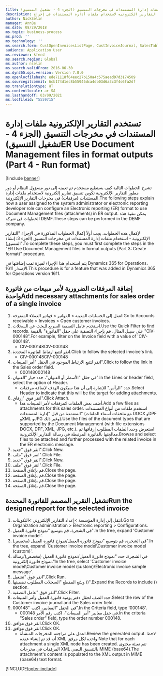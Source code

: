 ```yaml
---
title: تستخدم التقارير الإلكترونية ملفات إدارة المستندات في مخرجات التنسيق‬ (الجزء 4 - تشغيل التنسيق)
description: يوضح هذا الموضوع كيفيه تكوين تنسيق التقارير الكترونيه لاستخدام ملفات أداره المستندات في إخراج ER. (جزء 4)
author: NickSelin
manager: AnnBe
ms.date: 08/29/2018
ms.topic: business-process
ms.prod: ''
ms.technology: ''
ms.search.form: CustOpenInvoicesListPage, CustInvoiceJournal, SalesTable, ERSolutionTable
audience: Application User
ms.reviewer: kfend
ms.search.region: Global
ms.author: nselin
ms.search.validFrom: 2016-06-30
ms.dyn365.ops.version: Version 7.0.0
ms.openlocfilehash: ede71118f64eec27b150a4c575aead97d3174509
ms.sourcegitcommit: 6cb174d1ec8b55946dca4db03d6a3c3f4c6fa2df
ms.translationtype: HT
ms.contentlocale: ar-SA
ms.lasthandoff: 03/09/2021
ms.locfileid: "5559715"
---
```

# <a name="er-use-document-management-files-in-format-outputs-part-4---run-format"></a><span data-ttu-id="0b759-104">تستخدم التقارير الإلكترونية ملفات إدارة المستندات في مخرجات التنسيق‬ (الجزء 4 - تشغيل التنسيق)</span><span class="sxs-lookup"><span data-stu-id="0b759-104">ER Use Document Management files in format outputs (Part 4 - Run format)</span></span>

[!include [banner](../../includes/banner.md)]

<span data-ttu-id="0b759-105">تشرح الخطوات التالية كيف يستطيع مستخدم تم تعيينه إلى دور مسؤول النظام أو دور مطور التقارير الإلكترونية تكوين تنسيق تقارير إلكترونية لاستخدام ملفات إدارة المستندات (مرفقات) في مخرجات التقارير الإلكترونية.</span><span class="sxs-lookup"><span data-stu-id="0b759-105">The following steps explain how a user assigned to the system administrator or electronic reporting developer role can configure an Electronic reporting (ER) format to use Document Management files (attachments) in ER output.</span></span> <span data-ttu-id="0b759-106">يمكن تنفيذ هذه الخطوات في شركة DEMF.</span><span class="sxs-lookup"><span data-stu-id="0b759-106">These steps can be performed in the DEMF company.</span></span>

<span data-ttu-id="0b759-107">لإكمال هذه الخطوات، يجب أولاً إكمال الخطوات المذكورة في الإجراء "التقارير الإلكترونية - استخدام ملفات إدارة المستندات في مخرجات التنسيق (الجزء 3: إنشاء التنسيق)".</span><span class="sxs-lookup"><span data-stu-id="0b759-107">To complete these steps, you must first complete the steps in the "ER Use Document Management files in format outputs (Part 3: Create format)" procedure.</span></span>

<span data-ttu-id="0b759-108">يتم استخدام هذا الإجراء لميزة تمت إضافتها في Dynamics 365 for Operations، الإصدار 1611.</span><span class="sxs-lookup"><span data-stu-id="0b759-108">This procedure is for a feature that was added in Dynamics 365 for Operations version 1611.</span></span>


## <a name="add-necessary-attachments-for-sales-order-of-a-single-invoice"></a><span data-ttu-id="0b759-109">إضافة المرفقات الضرورية لأمر مبيعات من فاتورة واحدة</span><span class="sxs-lookup"><span data-stu-id="0b759-109">Add necessary attachments for sales order of a single invoice</span></span>
1. <span data-ttu-id="0b759-110">انتقل إلى الحسابات المدينة > الفواتير > فواتير العملاء المفتوحة.</span><span class="sxs-lookup"><span data-stu-id="0b759-110">Go to Accounts receivable > Invoices > Open customer invoices.</span></span>
2. <span data-ttu-id="0b759-111">استخدم عامل التصفية السريع للبحث عن السجلات.</span><span class="sxs-lookup"><span data-stu-id="0b759-111">Use the Quick Filter to find records.</span></span> <span data-ttu-id="0b759-112">على سبيل المثال، قم بإجراء التصفية على حقل "الفاتورة" بالقيمة "CIV-000148".</span><span class="sxs-lookup"><span data-stu-id="0b759-112">For example, filter on the Invoice field with a value of 'CIV-000148'.</span></span>
    * <span data-ttu-id="0b759-113">CIV-000148</span><span class="sxs-lookup"><span data-stu-id="0b759-113">CIV-000148</span></span>  
3. <span data-ttu-id="0b759-114">انقر لتتبع ارتباط الفاتورة المحددة.</span><span class="sxs-lookup"><span data-stu-id="0b759-114">Click to follow the selected invoice's link.</span></span>
    * <span data-ttu-id="0b759-115">CIV-000148</span><span class="sxs-lookup"><span data-stu-id="0b759-115">CIV-000148</span></span>  
4. <span data-ttu-id="0b759-116">انقر لتتبع الارتباط الموجود في الحقل "أمر المبيعات".</span><span class="sxs-lookup"><span data-stu-id="0b759-116">Click to follow the link in the Sales order field.</span></span>
    * <span data-ttu-id="0b759-117">000148</span><span class="sxs-lookup"><span data-stu-id="0b759-117">000148</span></span>  
5. <span data-ttu-id="0b759-118">في حقل "الأسطر أو العنوان‬"، حدد خيار "العنوان".</span><span class="sxs-lookup"><span data-stu-id="0b759-118">In the Lines or header field, select the option of Header.</span></span>
    * <span data-ttu-id="0b759-119">حدد "الرأس" للإشارة إلى أن هذا سيكون الهدف لإضافة مرفقات.</span><span class="sxs-lookup"><span data-stu-id="0b759-119">Select Header to indicate that this will be the target for adding attachments.</span></span>  
6. <span data-ttu-id="0b759-120">انقر فوق "إرفاق".</span><span class="sxs-lookup"><span data-stu-id="0b759-120">Click Attach.</span></span>
    * <span data-ttu-id="0b759-121">أضف بعض الملفات كمرفقات لأمر المبيعات هذا.</span><span class="sxs-lookup"><span data-stu-id="0b759-121">Add a few files as attachments for this sales order.</span></span> <span data-ttu-id="0b759-122">استخدم ملفات من أنواع المستندات المعتمدة من قبل "إدارة المستندات" (مع ملحقات أسماء الملفات DOCX وDPF وXML وJPG وغير ذلك).</span><span class="sxs-lookup"><span data-stu-id="0b759-122">Use the files of the document types that are supported by the Document Management (with file extensions DOCX, DPF, XML, JPG, etc.).</span></span> <span data-ttu-id="0b759-123">استعرض وحدد الملفات المطلوب إرفاقها ثم معالجتها بالفاتورة المرتبطة في رسالة التقارير الإلكترونية.</span><span class="sxs-lookup"><span data-stu-id="0b759-123">Browse and select files to be attached and further processed with the related invoice in the ER electronic message.</span></span>  
7. <span data-ttu-id="0b759-124">انقر فوق "جديد".</span><span class="sxs-lookup"><span data-stu-id="0b759-124">Click New.</span></span>
8. <span data-ttu-id="0b759-125">انقر فوق "ملف".</span><span class="sxs-lookup"><span data-stu-id="0b759-125">Click File.</span></span>
9. <span data-ttu-id="0b759-126">انقر فوق "جديد".</span><span class="sxs-lookup"><span data-stu-id="0b759-126">Click New.</span></span>
10. <span data-ttu-id="0b759-127">انقر فوق "ملف".</span><span class="sxs-lookup"><span data-stu-id="0b759-127">Click File.</span></span>
11. <span data-ttu-id="0b759-128">قم بإغلاق الصفحة.</span><span class="sxs-lookup"><span data-stu-id="0b759-128">Close the page.</span></span>
12. <span data-ttu-id="0b759-129">قم بإغلاق الصفحة.</span><span class="sxs-lookup"><span data-stu-id="0b759-129">Close the page.</span></span>
13. <span data-ttu-id="0b759-130">قم بإغلاق الصفحة.</span><span class="sxs-lookup"><span data-stu-id="0b759-130">Close the page.</span></span>
14. <span data-ttu-id="0b759-131">قم بإغلاق الصفحة.</span><span class="sxs-lookup"><span data-stu-id="0b759-131">Close the page.</span></span>

## <a name="run-the-designed-report-for-the-selected-invoice"></a><span data-ttu-id="0b759-132">تشغيل التقرير المصمم للفاتورة المحددة</span><span class="sxs-lookup"><span data-stu-id="0b759-132">Run the designed report for the selected invoice</span></span>
1. <span data-ttu-id="0b759-133">انتقل إلى إدارة المؤسسة >إعداد التقارير الإلكتروني >التكوينات.</span><span class="sxs-lookup"><span data-stu-id="0b759-133">Go to Organization administration > Electronic reporting > Configurations.</span></span>
2. <span data-ttu-id="0b759-134">في الشجرة، قم بتوسيع "نموذج فاتورة العميل".</span><span class="sxs-lookup"><span data-stu-id="0b759-134">In the tree, expand 'Customer invoice model'.</span></span>
3. <span data-ttu-id="0b759-135">في الشجرة، قم بتوسيع "نموذج فاتورة العميل‬/نموذج فاتورة العميل‬ (مخصص)".</span><span class="sxs-lookup"><span data-stu-id="0b759-135">In the tree, expand 'Customer invoice model\Customer invoice model (custom)'.</span></span>
4. <span data-ttu-id="0b759-136">في الشجرة، حدد "نموذج فاتورة العميل‬/نموذج فاتورة العميل‬ (مخصص)/رسالة نموذج فاتورة إلكترونية."</span><span class="sxs-lookup"><span data-stu-id="0b759-136">In the tree, select 'Customer invoice model\Customer invoice model (custom)\Electronic invoice sample message'.</span></span>
5. <span data-ttu-id="0b759-137">انقر فوق "تشغيل".</span><span class="sxs-lookup"><span data-stu-id="0b759-137">Click Run.</span></span>
6. <span data-ttu-id="0b759-138">وسّع المقطع "السجلات المطلوب تضمينها‬ ()".</span><span class="sxs-lookup"><span data-stu-id="0b759-138">Expand the Records to include () section.</span></span>
7. <span data-ttu-id="0b759-139">انقر فوق "عامل التصفية".</span><span class="sxs-lookup"><span data-stu-id="0b759-139">Click Filter.</span></span>
8. <span data-ttu-id="0b759-140">حدد الصف لحقل دفتر يومية فاتورة العميل وأمر المبيعات.</span><span class="sxs-lookup"><span data-stu-id="0b759-140">Select the row of the Customer invoice journal and the Sales order field.</span></span>
9. <span data-ttu-id="0b759-141">في الحقل "المعايير، اكتب ''000148".</span><span class="sxs-lookup"><span data-stu-id="0b759-141">In the Criteria field, type '000148'.</span></span>
    * <span data-ttu-id="0b759-142">في حقل معايير "أمر المبيعات"، اكتب رقم الأمر 000148.</span><span class="sxs-lookup"><span data-stu-id="0b759-142">In the criteria "Sales order" field, type the order number 000148.</span></span>  
10. <span data-ttu-id="0b759-143">انقر فوق موافق.</span><span class="sxs-lookup"><span data-stu-id="0b759-143">Click OK.</span></span>
11. <span data-ttu-id="0b759-144">انقر فوق موافق.</span><span class="sxs-lookup"><span data-stu-id="0b759-144">Click OK.</span></span>
    * <span data-ttu-id="0b759-145">اعمل على مراجعة المخرجات المنشأة.</span><span class="sxs-lookup"><span data-stu-id="0b759-145">Review the generated output.</span></span> <span data-ttu-id="0b759-146">لاحظ أنه قد تم إنشاء عقده XML واحدة لكل مرفق.</span><span class="sxs-lookup"><span data-stu-id="0b759-146">Note that for each attachment a single XML node has been created.</span></span> <span data-ttu-id="0b759-147">تتم تعبئة محتوى المرفقات في مخرجات XML بالتنسيق النصي MIME (base64).</span><span class="sxs-lookup"><span data-stu-id="0b759-147">The attachment's content is populated to the XML output in MIME (base64) text format.</span></span>  



[!INCLUDE[footer-include](../../../../includes/footer-banner.md)]
